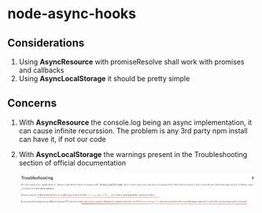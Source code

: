 # node-async-hooks


## Considerations

1. Using **AsyncResource** with promiseResolve shall work with promises and callbacks
2. Using **AsyncLocalStorage** it should be pretty simple


## Concerns
1. With **AsyncResource** the console.log being an async implementation, it can cause infinite recurssion. The problem is any 3rd party npm install can have it, if not our code
2. With **AsyncLocalStorage** the warnings present in the Troubleshooting section of official documentation

    ![Warning On Node JS doc](assets/images/Warning_ALS.png)

